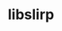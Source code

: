 ---
title: "libslirp"
layout: cache
categories: [package, develop]
meta: {"versions": ["4.7.0"], "compilers": ["apple-clang@=15.0.0"], "oss": ["ventura"], "platforms": ["darwin"], "targets": ["aarch64"], "stacks": ["developer-tools-darwin", "root"], "num_specs": 2, "num_specs_by_stack": {"developer-tools-darwin": 2, "root": 2}}
spec_details: [{"hash": "skngxxe5nwt2rcbrwbrajy7k6pykm2yk", "compiler": "apple-clang@=15.0.0", "versions": ["4.7.0"], "os": "ventura", "platform": "darwin", "target": "aarch64", "variants": ["build_system=meson", "buildtype=release", "default_library=shared", "~strip"], "stacks": ["developer-tools-darwin", "root"], "size": "-", "tarball": "https://binaries.spack.io/develop/build_cache/darwin-ventura-aarch64/apple-clang-15.0.0/libslirp-4.7.0/darwin-ventura-aarch64-apple-clang-15.0.0-libslirp-4.7.0-skngxxe5nwt2rcbrwbrajy7k6pykm2yk.spack"}, {"hash": "2hgzyydhc5j2luno6qoqioltcp44j4a5", "compiler": "apple-clang@=15.0.0", "versions": ["4.7.0"], "os": "ventura", "platform": "darwin", "target": "aarch64", "variants": ["build_system=meson", "buildtype=release", "default_library=shared", "~strip"], "stacks": ["developer-tools-darwin", "root"], "size": "-", "tarball": "https://binaries.spack.io/develop/build_cache/darwin-ventura-aarch64/apple-clang-15.0.0/libslirp-4.7.0/darwin-ventura-aarch64-apple-clang-15.0.0-libslirp-4.7.0-2hgzyydhc5j2luno6qoqioltcp44j4a5.spack"}]
---